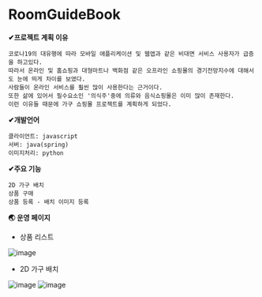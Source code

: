 # RoomGuideBook

**✔프로젝트 계획 이유**
```
코로나19의 대유행에 따라 모바일 애플리케이션 및 웹앱과 같은 비대면 서비스 사용자가 급증을 하고있다.
따라서 온라인 및 홈쇼핑과 대형마트나 백화점 같은 오프라인 쇼핑몰의 경기전망지수에 대해서도 눈에 띄게 차이를 보였다.
사람들이 온라인 서비스를 훨씬 많이 사용한다는 근거이다. 
또한 삶에 있어서 필수요소인 '의식주'중에 의류와 음식쇼핑몰은 이미 많이 존재한다.
이런 이유들 때문에 가구 쇼핑몰 프로젝트를 계획하게 되었다.
```

**✔개발언어**
```
클라이언트: javascript
서버: java(spring)
이미지처리: python 
```


**✔주요 기능**
```
2D 가구 배치
상품 구매 
상품 등록 - 배치 이미지 등록
```


**🌏 운영 페이지**

- 상품 리스트

![image](https://user-images.githubusercontent.com/55647436/104602853-28e87f80-56bf-11eb-9021-79edb466cc1f.png)

- 2D 가구 배치

![image](https://user-images.githubusercontent.com/55647436/104602739-1110fb80-56bf-11eb-9790-feb0ee2d1256.png)
![image](https://user-images.githubusercontent.com/55647436/104602731-0f473800-56bf-11eb-8be0-defe84394cdb.png)
